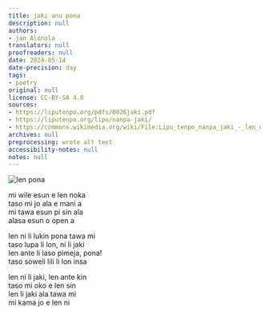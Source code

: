 ```yaml
---
title: jaki anu pona
description: null
authors:
- jan Alonola
translators: null
proofreaders: null
date: 2024-05-14
date-precision: day
tags:
- poetry
original: null
license: CC-BY-SA 4.0
sources:
- https://liputenpo.org/pdfs/0026jaki.pdf
- https://liputenpo.org/lipu/nanpa-jaki/
- https://commons.wikimedia.org/wiki/File:Lipu_tenpo_nanpa_jaki_-_len_noka.png
archives: null
preprocessing: wrote alt text
accessibility-notes: null
notes: null
---
```


![len pona](https://upload.wikimedia.org/wikipedia/commons/d/d0/Lipu_tenpo_nanpa_jaki_-_len_noka.png)

mi wile esun e len noka  
taso mi jo ala e mani a  
mi tawa esun pi sin ala  
alasa esun o open a

len ni li lukin pona tawa mi  
taso lupa li lon, ni li jaki  
len ante li laso pimeja, pona!  
taso soweli lili li lon insa

len ni li jaki, len ante kin  
taso mi oko e len sin  
len li jaki ala tawa mi  
mi kama jo e len ni